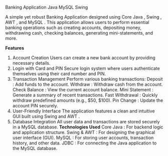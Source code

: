 Banking Application
Java MySQL Swing

A simple yet robust Banking Application designed using Core Java , Swing , AWT , and MySQL . This application allows users to perform essential banking operations such as creating accounts, depositing money, withdrawing cash, checking balances, generating mini-statements, and more.

**Features**
1) Account Creation 
  Users can create a new bank account by providing necessary details.
2) Login with Card and PIN
  Secure login system where users authenticate themselves using their card number and PIN.
3) Transaction Management
  Perform various banking transactions:
    Deposit : Add funds to the account.
    Withdraw : Withdraw cash from the account.
    Check Balance : View the current account balance.
    Mini Statement : Generate a summary of recent transactions.
    Fast Withdrawal : Quickly withdraw predefined amounts (e.g., $50, $100).
    Pin Change : Update the account PIN securely.
4) User-Friendly Interface
  The application features a clean and intuitive GUI built using Swing and AWT .
5) Database Integration
  All user data and transactions are stored securely in a MySQL database.
**Technologies Used**
  Core Java : For backend logic and application structure.
  Swing & AWT : For designing the graphical user interface (GUI).
  MySQL : For storing user accounts, transaction history, and other data.
  JDBC : For connecting the Java application to the MySQL database.
